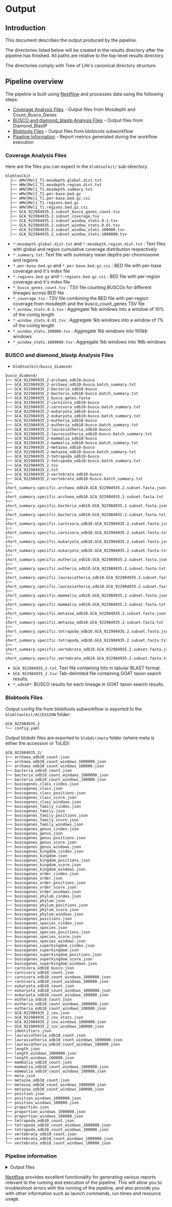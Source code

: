 # Output

## Introduction

This document describes the output produced by the pipeline.

The directories listed below will be created in the results directory after the pipeline has finished. All paths are relative to the top-level results directory.

The directories comply with Tree of Life's canonical directory structure.

## Pipeline overview

The pipeline is built using [Nextflow](https://www.nextflow.io/) and processes data using the following steps:

- [Coverage Analysis Files](#coverage-analysis-files) - Output files from Mosdepth and Count_Busco_Genes
- [BUSCO and diamond_blastp Analysis Files](#blast-analysis-files) - Output files from Diamond_BlastP
- [Blobtools Files](#blobtools-Files) - Output files from blobtools subworkflow
- [Pipeline Information](#pipeline-information) - Report metrics generated during the workflow execution

### Coverage Analysis Files

Here are the files you can expect in the `blobtoolkit/` sub-directory.

```text
blobtoolkit
  ├── mMelMel1_T1.mosdepth.global.dist.txt
  ├── mMelMel1_T1.mosdepth.region.dist.txt
  ├── mMelMel1_T1.mosdepth.summary.txt
  ├── mMelMel1_T1.per-base.bed.gz
  ├── mMelMel1_T1.per-base.bed.gz.csi
  ├── mMelMel1_T1.regions.bed.gz
  ├── mMelMel1_T1.regions.bed.gz.csi
  ├── GCA_922984935.2.subset_busco_genes_count.tsv
  ├── GCA_922984935.2.subset_coverage.tsv
  |── GCA_922984935.2.subset_window_stats.0.1.tsv
  |── GCA_922984935.2.subset_window_stats.0.01.tsv
  |── GCA_922984935.2.subset_window_stats.100000.tsv
  |── GCA_922984935.2.subset_window_stats.1000000.tsv
```

- `*.mosdepth.global.dist.txt` and `*.mosdepth.region.dist.txt` : Text files with global and region cumulative coverage distribution respectively
- `*.summary.txt`: Text file with summary mean depths per chromosome and regions
- `*.per-base.bed.gz` and `*.per-base.bed.gz.csi` : BED file with per-base coverage and it's index file
- `*.regions.bed.gz` and `*.regions.bed.gz.csi` : BED file with per-region coverage and it's index file
- `*_busco_genes_count.tsv` : TSV file counting BUSCOs for different lineages across BED file
- `*_coverage.tsv` : TSV file combining the BED file with per-region coverage from mosdepth and the busco_count_genes TSV file
- `*_window_stats.0.1.tsv` : Aggregate 1kb windows into a window of 10% of the contig length
- `*_window_stats.0.01.tsv` : Aggregate 1kb windows into a window of 1% of the contig length
- `*_window_stats.100000.tsv` : Aggregate 1kb windows into 100kb windows
- `*_window_stats.1000000.tsv` : Aggregate 1kb windows into 1Mb windows

### BUSCO and diamond_blastp Analysis Files

- `blobtoolkit/busco_diamond/`

```text
busco_diamond/
├── GCA_922984935_2-archaea_odb10-busco
├── GCA_922984935_2-archaea_odb10-busco.batch_summary.txt
├── GCA_922984935_2-bacteria_odb10-busco
├── GCA_922984935_2-bacteria_odb10-busco.batch_summary.txt
├── GCA_922984935_2_busco_genes.fasta
├── GCA_922984935_2-carnivora_odb10-busco
├── GCA_922984935_2-carnivora_odb10-busco.batch_summary.txt
├── GCA_922984935_2-eukaryota_odb10-busco
├── GCA_922984935_2-eukaryota_odb10-busco.batch_summary.txt
├── GCA_922984935_2-eutheria_odb10-busco
├── GCA_922984935_2-eutheria_odb10-busco.batch_summary.txt
├── GCA_922984935_2-laurasiatheria_odb10-busco
├── GCA_922984935_2-laurasiatheria_odb10-busco.batch_summary.txt
├── GCA_922984935_2-mammalia_odb10-busco
├── GCA_922984935_2-mammalia_odb10-busco.batch_summary.txt
├── GCA_922984935_2-metazoa_odb10-busco
├── GCA_922984935_2-metazoa_odb10-busco.batch_summary.txt
├── GCA_922984935_2-tetrapoda_odb10-busco
├── GCA_922984935_2-tetrapoda_odb10-busco.batch_summary.txt
├── GCA_922984935_2.tsv
├── GCA_922984935_2.txt
├── GCA_922984935_2-vertebrata_odb10-busco
├── GCA_922984935_2-vertebrata_odb10-busco.batch_summary.txt
├── short_summary.specific.archaea_odb10.GCA_922984935.2.subset.fasta.json
├── short_summary.specific.archaea_odb10.GCA_922984935.2.subset.fasta.txt
├── short_summary.specific.bacteria_odb10.GCA_922984935.2.subset.fasta.json
├── short_summary.specific.bacteria_odb10.GCA_922984935.2.subset.fasta.txt
├── short_summary.specific.carnivora_odb10.GCA_922984935.2.subset.fasta.json
├── short_summary.specific.carnivora_odb10.GCA_922984935.2.subset.fasta.txt
├── short_summary.specific.eukaryota_odb10.GCA_922984935.2.subset.fasta.json
├── short_summary.specific.eukaryota_odb10.GCA_922984935.2.subset.fasta.txt
├── short_summary.specific.eutheria_odb10.GCA_922984935.2.subset.fasta.json
├── short_summary.specific.eutheria_odb10.GCA_922984935.2.subset.fasta.txt
├── short_summary.specific.laurasiatheria_odb10.GCA_922984935.2.subset.fasta.json
├── short_summary.specific.laurasiatheria_odb10.GCA_922984935.2.subset.fasta.txt
├── short_summary.specific.mammalia_odb10.GCA_922984935.2.subset.fasta.json
├── short_summary.specific.mammalia_odb10.GCA_922984935.2.subset.fasta.txt
├── short_summary.specific.metazoa_odb10.GCA_922984935.2.subset.fasta.json
├── short_summary.specific.metazoa_odb10.GCA_922984935.2.subset.fasta.txt
├── short_summary.specific.tetrapoda_odb10.GCA_922984935.2.subset.fasta.json
├── short_summary.specific.tetrapoda_odb10.GCA_922984935.2.subset.fasta.txt
├── short_summary.specific.vertebrata_odb10.GCA_922984935.2.subset.fasta.json
└── short_summary.specific.vertebrata_odb10.GCA_922984935.2.subset.fasta.txt
```

- `GCA_922984935_2.txt`: Text file containing hits in tabular BLAST format.
- `GCA_922984935_2.tsv`: Tab-delimited file containing GOAT taxon search results.
- `*_odb10*`: BUSCO results for each lineage in GOAT taxon search results.

### Blobtools Files

Output config file from blobltools subworkflow is exported to the `blobltoolkit/ACCESSION` folder:

```
GCA_922984935.2
└── config.yaml
```

Output blobdir files are exported to `blobdir/meta` folder (where meta is either the accession or ToLID):

```
GCA_922984935_2/
├── archaea_odb10_count.json
├── archaea_odb10_count_windows_1000000.json
├── archaea_odb10_count_windows_100000.json
├── bacteria_odb10_count.json
├── bacteria_odb10_count_windows_1000000.json
├── bacteria_odb10_count_windows_100000.json
├── buscogenes_class_cindex.json
├── buscogenes_class.json
├── buscogenes_class_positions.json
├── buscogenes_class_score.json
├── buscogenes_class_windows.json
├── buscogenes_family_cindex.json
├── buscogenes_family.json
├── buscogenes_family_positions.json
├── buscogenes_family_score.json
├── buscogenes_family_windows.json
├── buscogenes_genus_cindex.json
├── buscogenes_genus.json
├── buscogenes_genus_positions.json
├── buscogenes_genus_score.json
├── buscogenes_genus_windows.json
├── buscogenes_kingdom_cindex.json
├── buscogenes_kingdom.json
├── buscogenes_kingdom_positions.json
├── buscogenes_kingdom_score.json
├── buscogenes_kingdom_windows.json
├── buscogenes_order_cindex.json
├── buscogenes_order.json
├── buscogenes_order_positions.json
├── buscogenes_order_score.json
├── buscogenes_order_windows.json
├── buscogenes_phylum_cindex.json
├── buscogenes_phylum.json
├── buscogenes_phylum_positions.json
├── buscogenes_phylum_score.json
├── buscogenes_phylum_windows.json
├── buscogenes_positions.json
├── buscogenes_species_cindex.json
├── buscogenes_species.json
├── buscogenes_species_positions.json
├── buscogenes_species_score.json
├── buscogenes_species_windows.json
├── buscogenes_superkingdom_cindex.json
├── buscogenes_superkingdom.json
├── buscogenes_superkingdom_positions.json
├── buscogenes_superkingdom_score.json
├── buscogenes_superkingdom_windows.json
├── carnivora_odb10_busco.json
├── carnivora_odb10_count.json
├── carnivora_odb10_count_windows_1000000.json
├── carnivora_odb10_count_windows_100000.json
├── eukaryota_odb10_count.json
├── eukaryota_odb10_count_windows_1000000.json
├── eukaryota_odb10_count_windows_100000.json
├── eutheria_odb10_count.json
├── eutheria_odb10_count_windows_1000000.json
├── eutheria_odb10_count_windows_100000.json
├── GCA_922984935_2_cov.json
├── GCA_922984935_2_cov_stats.json
├── GCA_922984935_2_cov_windows_1000000.json
├── GCA_922984935_2_cov_windows_100000.json
├── identifiers.json
├── laurasiatheria_odb10_count.json
├── laurasiatheria_odb10_count_windows_1000000.json
├── laurasiatheria_odb10_count_windows_100000.json
├── length.json
├── length_windows_1000000.json
├── length_windows_100000.json
├── mammalia_odb10_count.json
├── mammalia_odb10_count_windows_1000000.json
├── mammalia_odb10_count_windows_100000.json
├── meta.json
├── metazoa_odb10_count.json
├── metazoa_odb10_count_windows_1000000.json
├── metazoa_odb10_count_windows_100000.json
├── position.json
├── position_windows_1000000.json
├── position_windows_100000.json
├── proportion.json
├── proportion_windows_1000000.json
├── proportion_windows_100000.json
├── tetrapoda_odb10_count.json
├── tetrapoda_odb10_count_windows_1000000.json
├── tetrapoda_odb10_count_windows_100000.json
├── vertebrata_odb10_count.json
├── vertebrata_odb10_count_windows_1000000.json
└── vertebrata_odb10_count_windows_100000.json
```

### Pipeline information

<details markdown="1">
<summary>Output files</summary>

- `pipeline_info/`
  - Reports generated by Nextflow: `execution_report.html`, `execution_timeline.html`, `execution_trace.txt` and `pipeline_dag.dot`/`pipeline_dag.svg`.
  - Reports generated by the pipeline: `pipeline_report.html`, `pipeline_report.txt` and `software_versions.yml`. The `pipeline_report*` files will only be present if the `--email` / `--email_on_fail` parameter's are used when running the pipeline.
  - Reformatted samplesheet files used as input to the pipeline: `samplesheet.valid.csv`.

</details>

[Nextflow](https://www.nextflow.io/docs/latest/tracing.html) provides excellent functionality for generating various reports relevant to the running and execution of the pipeline. This will allow you to troubleshoot errors with the running of the pipeline, and also provide you with other information such as launch commands, run times and resource usage.
